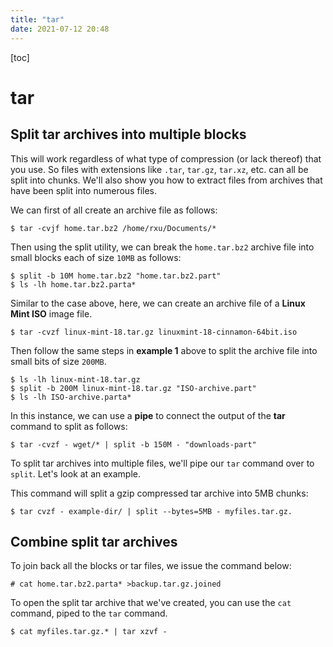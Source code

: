 ```yaml
---
title: "tar"
date: 2021-07-12 20:48
---
```




[toc]



# tar





## Split tar archives into multiple blocks

This will work regardless of what type of compression (or lack thereof) that you use. So files with extensions like `.tar`, `tar.gz`, `tar.xz`, etc. can all be split into chunks. We'll also show you how to extract files from archives that have been split into numerous files.



We can first of all create an archive file as follows:

```
$ tar -cvjf home.tar.bz2 /home/rxu/Documents/* 
```





Then using the split utility, we can break the `home.tar.bz2` archive file into small blocks each of size `10MB` as follows:

```
$ split -b 10M home.tar.bz2 "home.tar.bz2.part"
$ ls -lh home.tar.bz2.parta*
```







 Similar to the case above, here, we can create an archive file of a **Linux Mint ISO** image file.

```
$ tar -cvzf linux-mint-18.tar.gz linuxmint-18-cinnamon-64bit.iso 
```

Then follow the same steps in **example 1** above to split the archive file into small bits of size `200MB`.

```
$ ls -lh linux-mint-18.tar.gz 
$ split -b 200M linux-mint-18.tar.gz "ISO-archive.part"
$ ls -lh ISO-archive.parta*
```







In this instance, we can use a **pipe** to connect the output of the **tar** command to split as follows:

```
$ tar -cvzf - wget/* | split -b 150M - "downloads-part"
```







To split tar archives into multiple files, we'll pipe our `tar` command over to `split`. Let's look at an example.

This command will split a gzip compressed tar archive into 5MB chunks:

```
$ tar cvzf - example-dir/ | split --bytes=5MB - myfiles.tar.gz.
```





## Combine split tar archives



To join back all the blocks or tar files, we issue the command below:

```
# cat home.tar.bz2.parta* >backup.tar.gz.joined
```



To open the split tar archive that we've created, you can use the `cat` command, piped to the `tar` command.

```
$ cat myfiles.tar.gz.* | tar xzvf -
```

